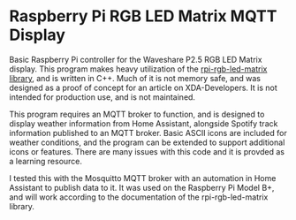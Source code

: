 # Raspberry Pi RGB LED Matrix MQTT Display

Basic Raspberry Pi controller for the Waveshare P2.5 RGB LED Matrix display. This program makes heavy utilization of the [rpi-rgb-led-matrix library](https://github.com/hzeller/rpi-rgb-led-matrix), and is written in C++. Much of it is not memory safe, and was designed as a proof of concept for an article on XDA-Developers. It is not intended for production use, and is not maintained.

This program requires an MQTT broker to function, and is designed to display weather information from Home Assistant, alongside Spotify track information published to an MQTT broker. Basic ASCII icons are included for weather conditions, and the program can be extended to support additional icons or features. There are many issues with this code and it is provded as a learning resource.

I tested this with the Mosquitto MQTT broker with an automation in Home Assistant to publish data to it. It was used on the Raspberry Pi Model B+, and will work according to the documentation of the rpi-rgb-led-matrix library.